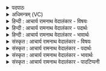 <details><summary>पदपाठः</summary>

म꣡न्ये꣢꣯। वा꣣म्। द्यावापृथिवी। द्यावा। पृथिवीइ꣡ति꣢। सु꣣भो꣡ज꣢सौ। सु꣣। भो꣡ज꣢꣯सौ। ये꣡इति꣢। अ꣡प्र꣢꣯थेथाम्। अ꣡मि꣢꣯तम्। अ। मि꣣तम्। अभि꣢। यो꣡ज꣢꣯नम्। द्या꣡वा꣢꣯पृथिवी। द्या꣡वा꣢꣯। पृथिवीइ꣡ति꣢। भ꣡व꣢꣯तम्। स्यो꣣नेइ꣡ति꣢। ते꣡इति꣢। नः꣣। मुञ्चतम्। अँ꣡ह꣢꣯सः। ६२२।
</details>

<details><summary>अधिमन्त्रम् (VC)</summary>

- द्यावापृथिवी
- वामदेवो गौतमः
- त्रिष्टुप्
- धैवतः
- आरण्यं काण्डम्
</details>

<details><summary>हिन्दी : आचार्य रामनाथ वेदालंकार - विषयः</summary>

अगली ऋचा का द्यावापृथिवी देवता है। माता-पिता से प्रार्थना की गयी है।
</details>

<details><summary>हिन्दी : आचार्य रामनाथ वेदालंकार - पदार्थः</summary>

पदार्थान्वयभाषाः -  हे (द्यावापृथिवी) भूमि-आकाश के सदृश माता-पिताओं अथवा अध्यापिका-उपदेशिकाओ ! मैं (वाम्) तुम दोनों को (सुभोजसौ) शुभ पालनकर्ता (मन्ये) जानता हूँ, (ये) जो तुम दोनों (अमितं योजनम् अभि) अपरिमित योजन पर्यन्त (अप्रथेथाम्) यश से प्रख्यात हो। हे (द्यावापृथिवी) पृथिवी और सूर्य के तुल्य माता-पिताओ अथवा अध्यापिका-उपदेशिकाओ ! तुम हमारे लिए (स्योने) सुखदायक (भवतम्) होवो। (ते) वे तुम दोनों (नः) हमें (अंहसः) पाप से (मुञ्चतम्) छुडाओ ॥८॥
</details>

<details><summary>हिन्दी : आचार्य रामनाथ वेदालंकार - भावार्थः</summary>

भावार्थभाषाः -  माता-पिताओं और अध्यापिका-उपदेशिकाओं के पास से उत्तम विद्या और उत्तम उपदेश प्राप्त कर सन्तान श्रेष्ठ ज्ञानी, शुभ कर्म करनेवाले और निष्पाप होवें ॥८॥
</details>

<details><summary>संस्कृत : आचार्य रामनाथ वेदालंकार - विषयः</summary>

अथ द्यावापृथिवी देवते। मातापितरौ अध्यापिकोपदेशिके वा प्रार्थयते।
</details>

<details><summary>संस्कृत : आचार्य रामनाथ वेदालंकार - पदार्थः</summary>

पदार्थान्वयभाषाः -  हे (द्यावापृथिवी२) भूम्याकाशौ इव मातापितरौ, अध्यापिकोपदेशिके वा ! अहम् (वाम्) युवाम् (सुभोजसौ) सुपालनकर्त्र्यौ (मन्ये) जानामि। (ये) ये युवाम् (अमितम् योजनम् अभि) अपरिमितयोजनपर्यन्तम् (अप्रथेथाम्) यशसा प्रख्याते स्थः। हे (द्यावापृथिवी) पृथिवीसूर्यौ इव मातापितरौ अध्यापिकोपदेशिके वा ! युवाम् अस्मभ्यम् (स्योने) सुखकारिण्यौ (भवतम्) जायेथाम्। (ते) ते युवाम् (नः) अस्मान् (अंहसः) पापात् (मुञ्चतम्) मोचयतम् ॥८॥
</details>

<details><summary>संस्कृत : आचार्य रामनाथ वेदालंकार - भावार्थः</summary>

भावार्थभाषाः -  मातापित्रोरध्यापिकोपदेशिकयोश्च सकाशात् सच्छिक्षां सदुपदेशं च प्राप्य सन्तानाः सुज्ञानाः शुभकर्माणो निष्पापाश्च भवन्तु ॥८॥
</details>

<details><summary>संस्कृत : आचार्य रामनाथ वेदालंकार - पादटिप्पनी</summary>

टिप्पणी:   १. अथ० ४।२६।१, ऋषिः मृगारः। ‘मन्वे वां द्यावापृथिवी सुभोजसौ सचेतसौ ये अप्रथेथाममिता योजनानि। प्रतिष्ठेह्यभवतं वसूनां ते नो मुञ्चतमंहसः ॥’ इति पाठः। २. द्यौष्ट्वा पिता पृथिवी माता। अथ० २।२८।४, द्यौरहं पृथिवी त्वम्। अथ० १४।२।७१। द्यावापृथिव्यौ अध्यापिकोपदेशिके स्त्रियौ—इति य० ३७।३ भाष्ये द०।
</details>
